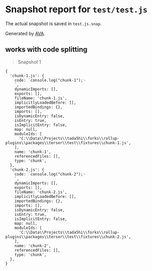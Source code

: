 # Snapshot report for `test/test.js`

The actual snapshot is saved in `test.js.snap`.

Generated by [AVA](https://avajs.dev).

## works with code splitting

> Snapshot 1

    {
      'chunk-1.js': {
        code: `console.log("chunk-1");␊
        `,
        dynamicImports: [],
        exports: [],
        fileName: 'chunk-1.js',
        implicitlyLoadedBefore: [],
        importedBindings: {},
        imports: [],
        isDynamicEntry: false,
        isEntry: true,
        isImplicitEntry: false,
        map: null,
        moduleIds: [
          'C:\\Data\\Projects\\tada5hi\\forks\\rollup-plugins\\packages\\terser\\test\\fixtures\\chunk-1.js',
        ],
        name: 'chunk-1',
        referencedFiles: [],
        type: 'chunk',
      },
      'chunk-2.js': {
        code: `console.log("chunk-2");␊
        `,
        dynamicImports: [],
        exports: [],
        fileName: 'chunk-2.js',
        implicitlyLoadedBefore: [],
        importedBindings: {},
        imports: [],
        isDynamicEntry: false,
        isEntry: true,
        isImplicitEntry: false,
        map: null,
        moduleIds: [
          'C:\\Data\\Projects\\tada5hi\\forks\\rollup-plugins\\packages\\terser\\test\\fixtures\\chunk-2.js',
        ],
        name: 'chunk-2',
        referencedFiles: [],
        type: 'chunk',
      },
    }
